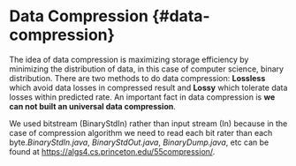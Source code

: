 # Data Compression {#data-compression}

The idea of data compression is maximizing storage efficiency by minimizing the distribution of data, in this case of computer science, binary distribution. There are two methods to do data compression: **Lossless** which avoid data losses in compressed result and **Lossy** which tolerate data losses within predicted rate. An important fact in data compression is **we can not built an universal data compression**.

We used bitstream (BinaryStdIn) rather than input stream (In) because in the case of compression algorithm we need to read each bit rater than each byte._BinaryStdIn.java_, _BinaryStdOut.java_, _BinaryDump.java_, etc can be found at https://algs4.cs.princeton.edu/55compression/.